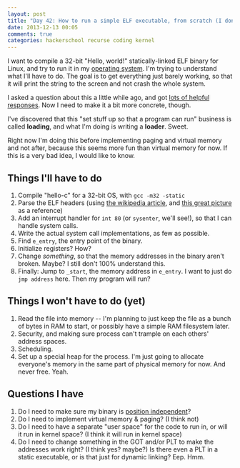 ```yaml
---
layout: post
title: "Day 42: How to run a simple ELF executable, from scratch (I don't know)"
date: 2013-12-13 00:05
comments: true
categories: hackerschool recurse coding kernel
---
```


I want to compile a 32-bit "Hello, world!" statically-linked ELF
binary for Linux, and try to run it in my
[operating system](http://github.com/jvns/puddle). I'm trying to
understand what I'll have to do. The goal is to get everything just
barely working, so that it will print the string to the screen and not
crash the whole system.

I asked a question about this a little while ago, and got
[lots of helpful responses](https://gist.github.com/jvns/7688286/).
Now I need to make it a bit more concrete, though.

I've discovered that this "set stuff up so that a program can run"
business is called **loading**, and what I'm doing is writing a
**loader**. Sweet.

Right now I'm doing this before implementing paging and virtual memory
and not after, because this seems more fun than virtual memory for
now. If this is a very bad idea, I would like to know.

## Things I'll have to do

1. Compile "hello-c" for a 32-bit OS, with `gcc -m32 -static`
1. Parse the ELF headers (using
   [the wikipedia article](https://en.wikipedia.org/wiki/Executable_and_Linkable_Format),
   and
   [this great picture](https://code.google.com/p/corkami/wiki/ELF101)
   as a reference)
1. Add an interrupt handler for `int 80` (or `sysenter`, we'll see!),
   so that I can handle system calls.
1. Write the actual system call implementations, as few as possible.
1. Find `e_entry`, the entry point of the binary.
1. Initialize registers? How?
1. Change *something*, so that the memory addresses in the binary
   aren't broken. Maybe? I still don't 100% understand this.
1. Finally: Jump to `_start`, the memory address in `e_entry`. I want
   to just do `jmp address` here. Then my program will run?

## Things I won't have to do (yet)

1. Read the file into memory -- I'm planning to just keep the file as
   a bunch of bytes in RAM to start, or possibly have a simple RAM
   filesystem later.
1. Security, and making sure process can't trample on each others'
   address spaces.
1. Scheduling.
1. Set up a special heap for the process. I'm just going to allocate
   everyone's memory in the same part of physical memory for now. And
   never free. Yeah.

## Questions I have

1. Do I need to make sure my binary is
   [position independent](http://www.airs.com/blog/archives/43)?
1. Do I need to implement virtual memory & paging? (I think not)
1. Do I need to have a separate "user space" for the code to run in,
   or will it run in kernel space? (I think it will run in kernel
   space)
1. Do I need to change something in the GOT and/or PLT to make the
   addresses work right? (I think yes? maybe?) Is there even a PLT in
   a static executable, or is that just for dynamic linking? Eep. Hmm.
